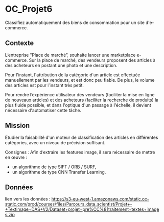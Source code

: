 # OC_Projet6
Classifiez automatiquement des biens de consommation pour un site d'e-commerce.

## Contexte
L’entreprise "Place de marché”, souhaite lancer une marketplace e-commerce.
Sur la place de marché, des vendeurs proposent des articles à des acheteurs en postant une photo et une description.

Pour l'instant, l'attribution de la catégorie d'un article est effectuée manuellement par les vendeurs, 
et est donc peu fiable. De plus, le volume des articles est pour l’instant très petit.

Pour rendre l’expérience utilisateur des vendeurs (faciliter la mise en ligne de nouveaux articles) et 
des acheteurs (faciliter la recherche de produits) la plus fluide possible, et dans l'optique d'un passage à l'échelle,
il devient nécessaire d'automatiser cette tâche.

## Mission
Etudier la faisabilité d'un moteur de classification des articles en différentes catégories,
avec un niveau de précision suffisant.

Consignes :
Afin d’extraire les features image, il sera nécessaire de mettre en œuvre :
- un algorithme de type SIFT / ORB / SURF,
- un algorithme de type CNN Transfer Learning.

## Données 
lien vers les données :
https://s3-eu-west-1.amazonaws.com/static.oc-static.com/prod/courses/files/Parcours_data_scientist/Projet+-+Textimage+DAS+V2/Dataset+projet+pre%CC%81traitement+textes+images.zip

